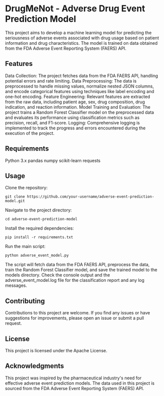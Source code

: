# DrugMeNot - Adverse Drug Event Prediction Model

This project aims to develop a machine learning model for predicting the seriousness of adverse events associated with drug usage based on patient information and drug characteristics. The model is trained on data obtained from the FDA Adverse Event Reporting System (FAERS) API.

## Features

Data Collection: The project fetches data from the FDA FAERS API, handling potential errors and rate limiting.
Data Preprocessing: The data is preprocessed to handle missing values, normalize nested JSON columns, and encode categorical features using techniques like label encoding and one-hot encoding.
Feature Engineering: Relevant features are extracted from the raw data, including patient age, sex, drug composition, drug indication, and reaction information.
Model Training and Evaluation: The project trains a Random Forest Classifier model on the preprocessed data and evaluates its performance using classification metrics such as precision, recall, and F1-score.
Logging: Comprehensive logging is implemented to track the progress and errors encountered during the execution of the project.

## Requirements

Python 3.x
pandas
numpy
scikit-learn
requests

## Usage

Clone the repository:

```
git clone https://github.com/your-username/adverse-event-prediction-model.git
```

Navigate to the project directory:

```
cd adverse-event-prediction-model
```

Install the required dependencies:

```
pip install -r requirements.txt
```

Run the main script:

```
python adverse_event_model.py
```

The script will fetch data from the FDA FAERS API, preprocess the data, train the Random Forest Classifier model, and save the trained model to the models directory.
Check the console output and the adverse_event_model.log file for the classification report and any log messages.

## Contributing
Contributions to this project are welcome. If you find any issues or have suggestions for improvements, please open an issue or submit a pull request.

## License
This project is licensed under the Apache License.

## Acknowledgments
This project was inspired by the pharmaceutical industry's need for effective adverse event prediction models. The data used in this project is sourced from the FDA Adverse Event Reporting System (FAERS) API.
